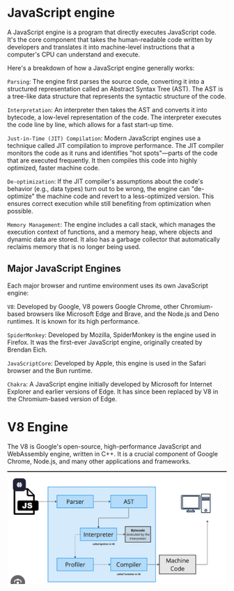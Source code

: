 # JavaScript engine 

A JavaScript engine is a program that directly executes JavaScript code. It's the core component that takes the human-readable code written by developers and translates it into machine-level instructions that a computer's CPU can understand and execute.

Here's a breakdown of how a JavaScript engine generally works:

`Parsing`: The engine first parses the source code, converting it into a structured representation called an Abstract Syntax Tree (AST). The AST is a tree-like data structure that represents the syntactic structure of the code.

`Interpretation`: An interpreter then takes the AST and converts it into bytecode, a low-level representation of the code. The interpreter executes the code line by line, which allows for a fast start-up time.

`Just-in-Time (JIT) Compilation`: Modern JavaScript engines use a technique called JIT compilation to improve performance. The JIT compiler monitors the code as it runs and identifies "hot spots"—parts of the code that are executed frequently. It then compiles this code into highly optimized, faster machine code.

`De-optimization`: If the JIT compiler's assumptions about the code's behavior (e.g., data types) turn out to be wrong, the engine can "de-optimize" the machine code and revert to a less-optimized version. This ensures correct execution while still benefiting from optimization when possible.

`Memory Management`: The engine includes a call stack, which manages the execution context of functions, and a memory heap, where objects and dynamic data are stored. It also has a garbage collector that automatically reclaims memory that is no longer being used.

## Major JavaScript Engines
Each major browser and runtime environment uses its own JavaScript engine:

`V8`: Developed by Google, V8 powers Google Chrome, other Chromium-based browsers like Microsoft Edge and Brave, and the Node.js and Deno runtimes. It is known for its high performance.

`SpiderMonkey`: Developed by Mozilla, SpiderMonkey is the engine used in Firefox. It was the first-ever JavaScript engine, originally created by Brendan Eich.

`JavaScriptCore`: Developed by Apple, this engine is used in the Safari browser and the Bun runtime.

`Chakra`: A JavaScript engine initially developed by Microsoft for Internet Explorer and earlier versions of Edge. It has since been replaced by V8 in the Chromium-based version of Edge.


# V8 Engine 

The V8 is Google's open-source, high-performance JavaScript and WebAssembly engine, written in C++. It is a crucial component of Google Chrome, Node.js, and many other applications and frameworks.


![alt text](image.png)